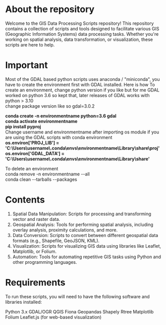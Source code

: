 # About the repository
Welcome to the GIS Data Processing Scripts repository! This repository contains a collection of scripts and tools designed to facilitate various GIS (Geographic Information Systems) data processing tasks. Whether you're working on spatial analysis, data transformation, or visualization, these scripts are here to help.

# Important
Most of the GDAL based python scripts uses anaconda / "miniconda", you have to create the environment first with GDAL installed. Here is how
To create an environment, change python version if you like but for me GDAL worked on python 3.6 so kept that, later releases of GDAL works with python > 3.10<br>
change package version like so gdal=3.0.2 <br>

<b> conda create -n environmentname python=3.6 gdal </b> <br>
<b> conda activate environmentname </b><br>
<b> pip install pyproj </b><br>
Change username and environmentname after importing os module if you are using the GDAL scripts with conda environment <br>
<b> os.environ['PROJ_LIB'] = 'C:\\Users\\username\\.conda\\envs\\environmentname\\Library\\share\\proj' </b><br>
<b> os.environ['GDAL_DATA'] = 'C:\\Users\\username\\.conda\\envs\\environmentname\\Library\\share' </b>

To delete an environment<br>
conda remove -n environmentname --all <br>
conda clean --tarballs --packages


# Contents
1. Spatial Data Manipulation: Scripts for processing and transforming vector and raster data.
2. Geospatial Analysis: Tools for performing spatial analysis, including overlay analysis, proximity calculations, and more.
3. Data Conversion: Scripts to convert between different geospatial data formats (e.g., Shapefile, GeoJSON, KML).
4. Visualization: Scripts for visualizing GIS data using libraries like Leaflet, Matplotlib, or Folium.
5. Automation: Tools for automating repetitive GIS tasks using Python and other programming languages.

# Requirements
To run these scripts, you will need to have the following software and libraries installed:

Python 3.x
GDAL/OGR
QGIS
Fiona
Geopandas
Shapely
Rtree
Matplotlib
Folium
Leaflet.js (for web-based visualization)
